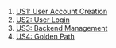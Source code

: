 1. [US1: User Account Creation]()
2. [US2: User Login]()
3. [US3: Backend Management]()
4. [US4: Golden Path]()
